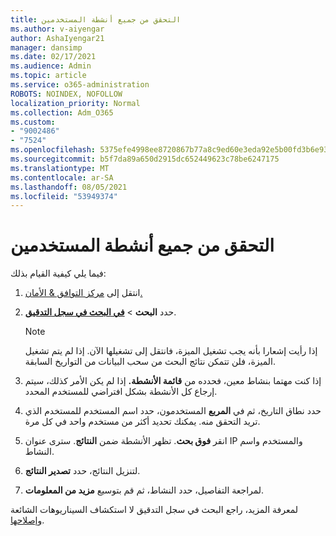```yaml
---
title: التحقق من جميع أنشطة المستخدمين
ms.author: v-aiyengar
author: AshaIyengar21
manager: dansimp
ms.date: 02/17/2021
ms.audience: Admin
ms.topic: article
ms.service: o365-administration
ROBOTS: NOINDEX, NOFOLLOW
localization_priority: Normal
ms.collection: Adm_O365
ms.custom:
- "9002486"
- "7524"
ms.openlocfilehash: 5375efe4998ee8720867b77a8c9ed60e3eda92e5b00fd3b6e93c0afab09fec2b
ms.sourcegitcommit: b5f7da89a650d2915dc652449623c78be6247175
ms.translationtype: MT
ms.contentlocale: ar-SA
ms.lasthandoff: 08/05/2021
ms.locfileid: "53949374"
---
```

# <a name="investigate-all-the-users-activities"></a>التحقق من جميع أنشطة المستخدمين

فيما يلي كيفية القيام بذلك:

1. انتقل إلى [مركز التوافق & الأمان.](https://go.microsoft.com/fwlink/p/?linkid=2077143)
1. حدد **البحث**  >  **[في البحث في سجل التدقيق](https://go.microsoft.com/fwlink/?linkid=2103759)**.
    > [!NOTE]
    > إذا رأيت إشعارا بأنه يجب تشغيل الميزة، فانتقل إلى تشغيلها الآن. إذا لم يتم تشغيل الميزة، فلن تتمكن نتائج البحث من سحب البيانات من التواريخ السابقة.

1. إذا كنت مهتما بنشاط معين، فحدده من **قائمة الأنشطة.** إذا لم يكن الأمر كذلك، سيتم إرجاع كل الأنشطة بشكل افتراضي للمستخدم المحدد.
1. حدد نطاق التاريخ، ثم في **المربع** المستخدمون، حدد اسم المستخدم للمستخدم الذي تريد التحقق منه. يمكنك تحديد أكثر من مستخدم واحد في كل مرة.
1. انقر **فوق بحث**. تظهر الأنشطة ضمن **النتائج**. سترى عنوان IP والمستخدم واسم النشاط.
1. لتنزيل النتائج، حدد **تصدير النتائج**.
1. لمراجعة التفاصيل، حدد النشاط، ثم قم بتوسيع **مزيد من المعلومات**.

لمعرفة المزيد، راجع البحث في سجل التدقيق لا استكشاف السيناريوهات الشائعة [وإصلاحها](https://go.microsoft.com/fwlink/?linkid=2103944).